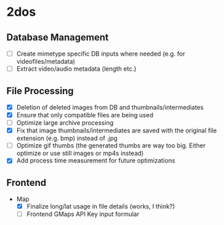 # 2dos

## Database Management

- [ ] Create mimetype specific DB inputs where needed (e.g. for videofiles/metadata)
- [ ] Extract video/audio metadata (length etc.)

## File Processing

- [x] Deletion of deleted images from DB and thumbnails/intermediates
- [x] Ensure that only compatible files are being used
- [ ] Optimize large archive processing
- [x] Fix that image thumbnails/intermediates are saved with the original file extension (e.g. bmp) instead of .jpg
- [ ] Optimize gif thumbs (the generated thumbs are way too big. Either optimize or use still images or mp4s instead)
- [x] Add process time measurement for future optimizations

## Frontend

* Map
  * [x] Finalize long/lat usage in file details (works, I think?)
  * [ ] Frontend GMaps API Key input formular